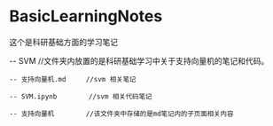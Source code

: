 # BasicLearningNotes
这个是科研基础方面的学习笔记

-- SVM      //文件夹内放置的是科研基础学习中关于支持向量机的笔记和代码。

    -- 支持向量机.md     //svm 相关笔记
  
    -- SVM.ipynb        //svm 相关代码笔记
    
    -- 支持向量机        //该文件夹中存储的是md笔记内的子页面相关内容
 

